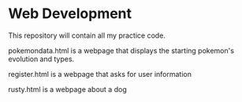 # Web Development
  This repository will contain all my practice code.

pokemondata.html is a webpage that displays the starting pokemon's evolution and types.

register.html is a webpage that asks for user information

rusty.html is a webpage about a dog
